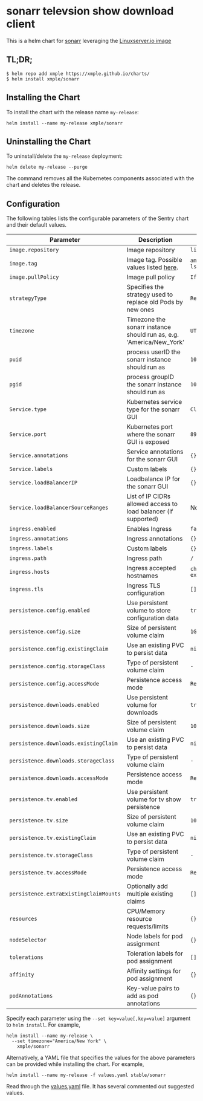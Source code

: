 # sonarr televsion show download client

This is a helm chart for [sonarr](https://github.com/sonarr/sonarr/) leveraging the [Linuxserver.io image](https://hub.docker.com/r/linuxserver/sonarr/)

## TL;DR;

```shell
$ helm repo add xmple https://xmple.github.io/charts/
$ helm install xmple/sonarr
```

## Installing the Chart

To install the chart with the release name `my-release`:

```console
helm install --name my-release xmple/sonarr
```

## Uninstalling the Chart

To uninstall/delete the `my-release` deployment:

```console
helm delete my-release --purge
```

The command removes all the Kubernetes components associated with the chart and deletes the release.

## Configuration

The following tables lists the configurable parameters of the Sentry chart and their default values.

| Parameter                  | Description                         | Default                                                 |
|----------------------------|-------------------------------------|---------------------------------------------------------|
| `image.repository`         | Image repository | `linuxserver/sonarr` |
| `image.tag`                | Image tag. Possible values listed [here](https://hub.docker.com/r/linuxserver/sonarr/tags/).| `amd64-2.0.0.5321-ls62`|
| `image.pullPolicy`         | Image pull policy | `IfNotPresent` |
| `strategyType`             | Specifies the strategy used to replace old Pods by new ones | `Recreate` |
| `timezone`                 | Timezone the sonarr instance should run as, e.g. 'America/New_York' | `UTC` |
| `puid`                     | process userID the sonarr instance should run as | `1001` |
| `pgid`                     | process groupID the sonarr instance should run as | `1001` |
| `Service.type`          | Kubernetes service type for the sonarr GUI | `ClusterIP` |
| `Service.port`          | Kubernetes port where the sonarr GUI is exposed| `8989` |
| `Service.annotations`   | Service annotations for the sonarr GUI | `{}` |
| `Service.labels`        | Custom labels | `{}` |
| `Service.loadBalancerIP` | Loadbalance IP for the sonarr GUI | `{}` |
| `Service.loadBalancerSourceRanges` | List of IP CIDRs allowed access to load balancer (if supported)      | None
| `ingress.enabled`              | Enables Ingress | `false` |
| `ingress.annotations`          | Ingress annotations | `{}` |
| `ingress.labels`               | Custom labels                       | `{}`
| `ingress.path`                 | Ingress path | `/` |
| `ingress.hosts`                | Ingress accepted hostnames | `chart-example.local` |
| `ingress.tls`                  | Ingress TLS configuration | `[]` |
| `persistence.config.enabled`      | Use persistent volume to store configuration data | `true` |
| `persistence.config.size`         | Size of persistent volume claim | `1Gi` |
| `persistence.config.existingClaim`| Use an existing PVC to persist data | `nil` |
| `persistence.config.storageClass` | Type of persistent volume claim | `-` |
| `persistence.config.accessMode`  | Persistence access mode | `ReadWriteOnce` |
| `persistence.downloads.enabled`      | Use persistent volume for downloads | `true` |
| `persistence.downloads.size`         | Size of persistent volume claim | `10Gi` |
| `persistence.downloads.existingClaim`| Use an existing PVC to persist data | `nil` |
| `persistence.downloads.storageClass` | Type of persistent volume claim | `-` |
| `persistence.downloads.accessMode`  | Persistence access mode | `ReadWriteOnce` |
| `persistence.tv.enabled`      | Use persistent volume for tv show persistence | `true` |
| `persistence.tv.size`         | Size of persistent volume claim | `10Gi` |
| `persistence.tv.existingClaim`| Use an existing PVC to persist data | `nil` |
| `persistence.tv.storageClass` | Type of persistent volume claim | `-` |
| `persistence.tv.accessMode`  | Persistence access mode | `ReadWriteOnce` |
| `persistence.extraExistingClaimMounts`  | Optionally add multiple existing claims | `[]` |
| `resources`                | CPU/Memory resource requests/limits | `{}` |
| `nodeSelector`             | Node labels for pod assignment | `{}` |
| `tolerations`              | Toleration labels for pod assignment | `[]` |
| `affinity`                 | Affinity settings for pod assignment | `{}` |
| `podAnnotations`           | Key-value pairs to add as pod annotations  | `{}` |

Specify each parameter using the `--set key=value[,key=value]` argument to `helm install`. For example,

```console
helm install --name my-release \
  --set timezone="America/New York" \
    xmple/sonarr
```

Alternatively, a YAML file that specifies the values for the above parameters can be provided while installing the chart. For example,

```console
helm install --name my-release -f values.yaml stable/sonarr
```

Read through the [values.yaml](https://github.com/xmple/charts/blob/master/sonarr/values.yaml) file. It has several commented out suggested values.
